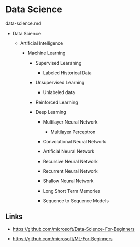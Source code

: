 # Data Science

data-science.md

*   Data Science

    *   Artificial Intelligence

        *   Machine Learning

            *   Supervised Learaning

                *   Labeled Historical Data
            
            *   Unsupervised Learning

                *   Unlabeled data

            *   Reinforced Learning

            *   Deep Learning

                *   Multilayer Neural Network

                    *   Multilayer Perceptron

                *   Convolutional Neural Network
                
                *   Artificial Neural Network

                *   Recursive Neural Network

                *   Recurrent Neural Network

                *   Shallow Neural Network

                *   Long Short Term Memories

                *   Sequence to Sequence Models

## Links

*   https://github.com/microsoft/Data-Science-For-Beginners

*   https://github.com/microsoft/ML-For-Beginners
